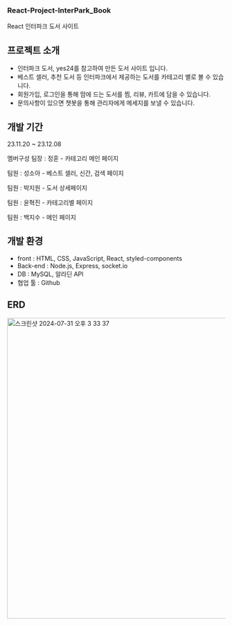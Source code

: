 ### React-Project-InterPark_Book

React 인터파크 도서 사이트

## 프로젝트 소개

* 인터파크 도서, yes24를 참고하여 만든 도서 사이트 입니다.
* 베스트 셀러, 추천 도서 등 인터파크에서 제공하는 도서를 카테고리 별로 볼 수 있습니다. 
* 회원가입, 로그인을 통해 맘에 드는 도서를 찜, 리뷰, 카트에 담을 수 있습니다.
* 문의사항이 있으면 챗봇을 통해 관리자에게 메세지를 보낼 수 있습니다.

## 개발 기간

23.11.20 ~ 23.12.08

멤버구성
팀장 : 정훈 - 카테고리 메인 페이지

팀원 : 성소아 - 베스트 셀러, 신간, 검색 페이지

팀원 : 박지원 - 도서 상세페이지

팀원 : 윤혁진 - 카테고리별 페이지

팀원 : 백지수 - 메인 페이지

## 개발 환경
* front : HTML, CSS, JavaScript, React, styled-components
* Back-end : Node.js, Express, socket.io
* DB : MySQL, 알라딘 API
* 협업 툴 : Github

## ERD
<img width="694" alt="스크린샷 2024-07-31 오후 3 33 37" src="https://github.com/user-attachments/assets/11b2c09b-283d-4db5-af07-9d217a1532ba">


